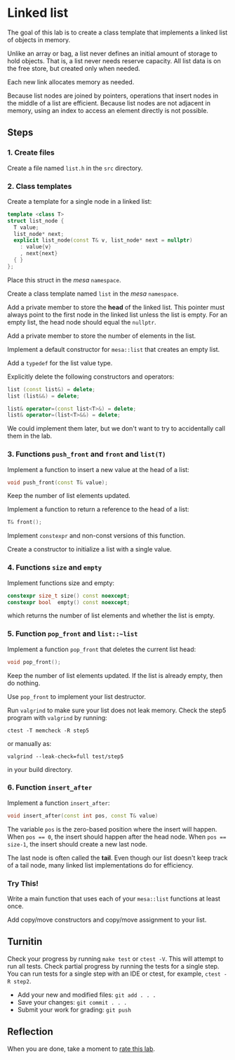 # Linked list

The goal of this lab is to create a
class template that implements a linked
list of objects in memory.

Unlike an array or bag, a list never defines an initial amount
of storage to hold objects.
That is, a list never needs reserve capacity.
All list data is on the free store,
but created only when needed.

Each new link allocates memory as needed.

Because list nodes are joined by pointers, 
operations that insert nodes in the middle of a list are efficient.
Because list nodes are not adjacent in memory,
using an index to access an element directly is not possible.

## Steps

### 1. Create files
Create a file named `list.h` in the `src` directory.

### 2. Class templates
Create a template for a single node in a linked list:

```cpp
template <class T>
struct list_node {
  T value;
  list_node* next;
  explicit list_node(const T& v, list_node* next = nullptr)
    : value{v}
    , next{next}
  { }
};

```

Place this struct in the *mesa* `namespace`.

Create a class template named `list` in the *mesa* `namespace`.

Add a private member to store the **head** of the linked list.
This pointer must always point to the first node in the linked list
unless the list is empty.
For an empty list, the head node should equal the `nullptr`.

Add a private member to store the number of elements in the list.

Implement a default constructor for `mesa::list` that creates an empty list.

Add a `typedef` for the list value type.

Explicitly delete the following constructors and operators:

```cpp
list (const list&) = delete;
list (list&&) = delete;

list& operator=(const list<T>&) = delete;
list& operator=(list<T>&&) = delete;

```

We could implement them later, but we don't want to try to 
accidentally call them in the lab.

### 3. Functions `push_front` and `front` and `list(T)`
Implement a function to insert a new value at the head
of a list:

```cpp
void push_front(const T& value);
```

Keep the number of list elements updated.

Implement a function to return a reference to the head
of a list:

```cpp
T& front();
```
Implement `constexpr` and non-const versions of this function.

Create a constructor to initialize a list with a single value.

### 4. Functions `size` and `empty`
Implement functions size and empty:

```cpp
constexpr size_t size() const noexcept;
constexpr bool  empty() const noexcept;
```

which returns the number of list elements and whether the list is empty.

### 5. Function `pop_front` and `list::~list`
Implement a function `pop_front` that deletes the current list head:

```cpp
void pop_front();
```

Keep the number of list elements updated.
If the list is already empty, then do nothing.

Use `pop_front` to implement your list destructor.

Run `valgrind` to make sure your list does not leak memory.
Check the step5 program with `valgrind` by running:

```
ctest -T memcheck -R step5
```

or manually as:

```
valgrind --leak-check=full test/step5
```

in your build directory.

### 6. Function `insert_after`
Implement a function `insert_after`:

```cpp
void insert_after(const int pos, const T& value)
```

The variable `pos` is the zero-based position where
the insert will happen.
When `pos == 0`, the insert should happen after the head node.
When `pos == size-1`, the insert should create a new last node.

The last node is often called the **tail**. 
Even though our list doesn't keep track of a tail node,
many linked list implementations do for efficiency.


### Try This!
Write a main function that uses each of your `mesa::list` functions at least once.

Add copy/move constructors and copy/move assignment to your list.

## Turnitin
Check your progress by running `make test` or `ctest -V`.
This will attempt to run all tests.
Check partial progress by running the tests for a single step.
You can run tests for a single step with an IDE or ctest,
for example, `ctest -R step2`.

- Add your new and modified files: `git add . . . `
- Save your changes: `git commit . . . `
- Submit your work for grading: `git push`

## Reflection
When you are done, take a moment to 
[rate this lab](https://forms.gle/7Ju2oAxQsMHLuZTE6).

